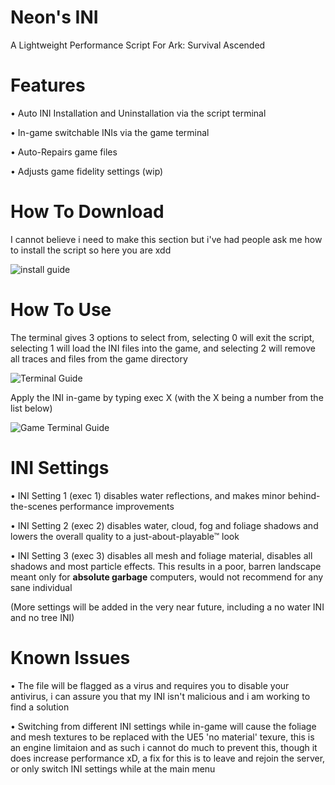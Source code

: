 # Neon's INI
A Lightweight Performance Script For Ark: Survival Ascended

# Features
• Auto INI Installation and Uninstallation via the script terminal

• In-game switchable INIs via the game terminal

• Auto-Repairs game files 

• Adjusts game fidelity settings (wip)

# How To Download

I cannot believe i need to make this section but i've had people ask me how to install the script so here you are xdd

![install guide](https://cdn.discordapp.com/attachments/1176941837479583756/1178774293589540917/ezgif-1-f107fbecae.gif?ex=65775e1c&is=6564e91c&hm=e75b197fb64d437caa5f269a83e731b2085c2c4985deae1a4a76152f9936aadb&)


# How To Use


The terminal gives 3 options to select from, selecting 0 will exit the script, selecting 1 will load the INI files into the game, and selecting 2 will remove all traces and files from the game directory

![Terminal Guide](https://cdn.discordapp.com/attachments/1176941837479583756/1178771569036767313/Screenshot_2023-11-26_213210.png?ex=65775b92&is=6564e692&hm=879c33c60f135c1c0696ef5ea150bd6b5ec266d47ec02437949e8473843a239e&)


Apply the INI in-game by typing exec X (with the X being a number from the list below)

![Game Terminal Guide](https://cdn.discordapp.com/attachments/1176941837479583756/1178771583184162897/Screenshot_2023-11-26_213614.png?ex=65775b95&is=6564e695&hm=d7d20be04bb166148c46456655ddf1a6ccf9894bbf9fda7237b0802edb02cc7d&)


# INI Settings

• INI Setting 1 (exec 1) disables water reflections, and makes minor behind-the-scenes performance improvements

• INI Setting 2 (exec 2) disables water, cloud, fog and foliage shadows and lowers the overall quality to a just-about-playable™ look

• INI Setting 3 (exec 3) disables all mesh and foliage material, disables all shadows and most particle effects. This results in a poor, barren landscape meant only for **absolute garbage** computers, would not recommend for any sane individual

(More settings will be added in the very near future, including a no water INI and no tree INI)


# Known Issues

• The file will be flagged as a virus and requires you to disable your antivirus, i can assure you that my INI isn't malicious and i am working to find a solution

• Switching from different INI settings while in-game will cause the foliage and mesh textures to be replaced with the UE5 'no material' texure, this is an engine limitaion and as such i cannot do much to prevent this, though it does increase performance xD, a fix for this is to leave and rejoin the server, or only switch INI settings while at the main menu
